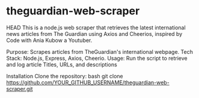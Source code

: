# theguardian-web-scraper

HEAD
This is a  node.js web scraper that retrieves the latest international news articles from The Guardian using Axios and Cheerios, inspired by Code with Ania Kubow a Youtuber.

Purpose: Scrapes articles from TheGuardian's international webpage.
Tech Stack: Node.js, Express, Axios, Cheerio.
Usage: Run the script to retrieve and log article Titles, URLs, and descriptions

Installation
Clone the repository:
bash
git clone https://github.com/YOUR_GITHUB_USERNAME/theguardian-web-scraper.git


